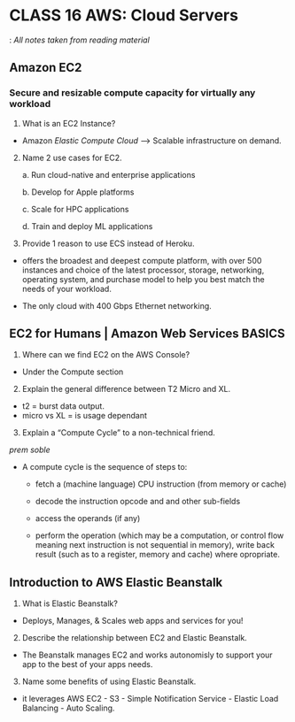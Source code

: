 # CLASS 16 AWS: Cloud Servers
:
*All notes taken from reading material*

## Amazon EC2

### Secure and resizable compute capacity for virtually any workload

1. What is an EC2 Instance?

- Amazon *Elastic Compute Cloud* --> Scalable infrastructure on demand.

2. Name 2 use cases for EC2.

    a. Run cloud-native and enterprise applications

    b. Develop for Apple platforms

    c. Scale for HPC applications

    d. Train and deploy ML applications

3. Provide 1 reason to use ECS instead of Heroku.

- offers the broadest and deepest compute platform, with over 500 instances and choice of the latest processor, storage, networking, operating system, and purchase model to help you best match the needs of your workload. 

- The only cloud with 400 Gbps Ethernet networking.

## EC2 for Humans | Amazon Web Services BASICS

1. Where can we find EC2 on the AWS Console?

- Under the Compute section

2. Explain the general difference between T2 Micro and XL.

- t2 = burst data output. 
- micro vs XL = is usage dependant 

3. Explain a “Compute Cycle” to a non-technical friend.

*prem soble*

- A compute cycle is the sequence of steps to:

    - fetch a (machine language) CPU instruction (from memory or cache)

    - decode the instruction opcode and and other sub-fields

    - access the operands (if any)

    - perform the operation (which may be a computation, or control flow meaning next instruction is not sequential in memory), write back result (such as to a register, memory and cache) where opropriate.

## Introduction to AWS Elastic Beanstalk

1. What is Elastic Beanstalk?

- Deploys, Manages, & Scales web apps and services for you!

2. Describe the relationship between EC2 and Elastic Beanstalk.

- The Beanstalk manages EC2 and works autonomisly to support your app to the best of your apps needs.

3. Name some benefits of using Elastic Beanstalk.

- it leverages AWS EC2 - S3 - Simple Notification Service - Elastic Load Balancing - Auto Scaling.